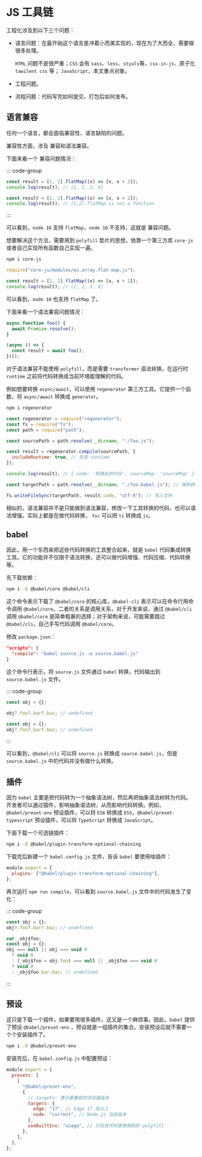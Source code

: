 # JS 工具链

工程化涉及到以下三个问题：

- 语言问题：在最开始这个语言是冲着小而美实现的，现在为了大而全，需要做很多处理。

  `HTML` 问题不是很严重；`CSS` 会有 `sass`、`less`、`styuls`等，`css-in-js`、原子化 `tawilent css` 等； `JavaScript`，本文重点对象。

- 工程问题。

- 流程问题：代码写完如何提交，打包后如何发布。

## 语言兼容

任何一个语言，都会面临兼容性、语言缺陷的问题。

兼容性方面，涉及 <SpecialWords text="API" /> 兼容和语法兼容。

下面来看一个 <SpecialWords text="API" /> 兼容问题情况：

::: code-group

```js [node 16.js]
const result = [1, 2].flatMap((x) => [x, x + 2]);
console.log(result); // [1, 2, 3, 4]
```

```js [node 10.js]
const result = [1, 2].flatMap((x) => [x, x + 2]);
console.log(result); // [1,2].flatMap is not a function
```

:::

可以看到，`node 16` 支持 `flatMap`，`node 10` 不支持，这就是 <SpecialWords text="API" /> 兼容问题。

想要解决这个方法，需要用到 `polyfill` 垫片的思想，依靠一个第三方库 `core-js` 或者自己实现所有函数自己实现一遍。

```sh
npm i core-js
```

```js
require("core-js/modules/es.array.flat-map.js");

const result = [1, 2].flatMap((x) => [x, x + 2]);
console.log(result); // [1, 2, 3, 4]
```

可以看到，`node 10` 也支持 `flatMap` 了。

下面来看一个语法兼容问题情况：

```js
async function foo() {
  await Promise.resolve();
}

(async () => {
  const result = await foo();
})();
```

对于语法兼容不能使用 `polyfill`，而是需要 `transformer` 语法转换，在运行时 `runtime` 之前将代码转换成当前环境能理解的代码。

例如想要转换 `async/await`，可以使用 `regenerator` 第三方工具。它提供一个函数，将 `async/await` 转换成 `generator`。

```sh
npm i regenerator
```

```js
const regenerator = require("regenerator");
const fs = require("fs");
const path = require("path");

const sourcePath = path.resolve(__dirname, "./foo.js");

const result = regenerator.compile(sourcePath, {
  includeRuntime: true, // 包含 runtime
});

console.log(result); // { code: '转换后的代码', sourceMap: 'sourceMap' }

const targetPath = path.resolve(__dirname, "./foo.babel.js"); // 保存转换后的代码

fs.writeFileSync(targetPath, result.code, "utf-8"); // 写入文件
```

相似的，语法兼容并不是只能做到语法兼容，修改一下工具转换的代码，也可以语法增强。实际上都是在做代码转换， `tsc` 可以把 `ts` 转换成 `js`。

## babel

因此，用一个东西来把这些代码转换的工具整合起来，就是 `babel` 代码集成转换工具。它的功能并不仅限于语法转换，还可以做代码增强、代码压缩、代码转换等。

先下载依赖：

```sh
npm i -D @babel/core @babel/cli
```

这个命令表示下载了 `@babel/core` 的核心库，`@babel-cli` 表示可以在命令行用命令调用 `@babel/core`。二者的关系是调用关系，对于开发来说，通过 `@babel/cli` 调用 `@babel/core` 是简单粗暴的选择；对于架构来说，可能需要跳过 `@babel/cli`，自己手写代码调用 `@babel/core`。

修改 `package.json`：

```json {2}
"scripts": {
  "compile": "babel source.js -o source.babel.js"
}
```

这个命令行表示，将 `source.js` 文件通过 `babel` 转换，代码输出到 `source.babel.js` 文件。

::: code-group

```js [source.js]
const obj = {};

obj?.foo?.bar?.baz; // undefined
```

```js [source.babel.js]
const obj = {};
obj?.foo?.bar?.baz; // undefined
```

:::

可以看到，`@babel/cli` 可以将 `source.js` 转换成 `source.babel.js`，但是 `source.babel.js` 中的代码并没有做什么转换。

## 插件

因为 `babel` 主要是把代码转为一个抽象语法树，然后再把抽象语法树转为代码。开发者可以通过插件，影响抽象语法树，从而影响代码转换。例如，`@babel/preset-env` 预设插件，可以将 `ES6` 转换成 `ES5`，`@babel/preset-typescript` 预设插件，可以将 `TypeScript` 转换成 `JavaScript`。

下面下载一个可选链插件：

```sh
npm i -D @babel/plugin-transform-optional-chaining
```

下载完后新建一个 `babel.config.js` 文件，告诉 `babel` 要使用啥插件：

```js
module.export = {
  plugins: ["@babel/plugin-transform-optional-chaining"],
};
```

再次运行 `npm run compile`，可以看到 `source.babel.js` 文件中的代码发生了变化：

::: code-group

```js [source.js]
const obj = {};
obj?.foo?.bar?.baz; // undefined
```

```js [source.babel.js]
var _obj$foo;
const obj = {};
obj === null || obj === void 0
  ? void 0
  : (_obj$foo = obj.foo) === null || _obj$foo === void 0
  ? void 0
  : _obj$foo.bar.baz; // undefined
```

:::

## 预设

这只是下载一个插件，如果要用很多插件，这又是一个麻烦事。因此，`babel` 提供了预设 `@babel/preset-env` ，预设就是一组插件的集合。安装预设后就不需要一个个安装插件了。

```sh
npm i -D @babel/preset-env
```

安装完后，在 `babel.config.js` 中配置预设：

```js
module.export = {
  presets: [
    [
      "@babel/preset-env",
      {
        // targets: 表示要兼容的浏览器版本
        targets: {
          edge: "17", // Edge 17 及以上
          node: "current", // Node.js 当前版本
        },
        useBuiltIns: "usage", // 只包含代码里使用到的 polyfill
      },
    ],
  ],
};
```
